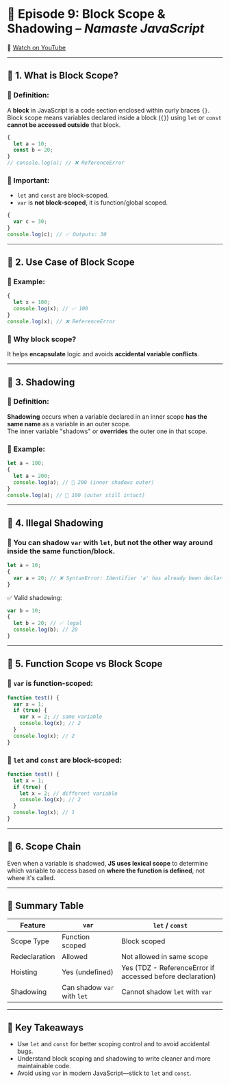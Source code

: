 
# 🧠 Episode 9: Block Scope & Shadowing – *Namaste JavaScript*

🔗 [Watch on YouTube](https://www.youtube.com/watch?v=lW_erSjyMeM&list=PLlasXeu85E9cQ32gLCvAvr9vNaUccPVNP&index=10)

---

## 🔹 1. **What is Block Scope?**

### 🔸 Definition:
A **block** in JavaScript is a code section enclosed within curly braces `{}`.  
Block scope means variables declared inside a block (`{}`) using `let` or `const` **cannot be accessed outside** that block.

```js
{
  let a = 10;
  const b = 20;
}
// console.log(a); // ❌ ReferenceError
```

### 🔸 Important:
- `let` and `const` are block-scoped.
- `var` is **not block-scoped**, it is function/global scoped.

```js
{
  var c = 30;
}
console.log(c); // ✅ Outputs: 30
```

---

## 🔹 2. **Use Case of Block Scope**

### 🔸 Example:
```js
{
  let x = 100;
  console.log(x); // ✅ 100
}
console.log(x); // ❌ ReferenceError
```

### 🔸 Why block scope?
It helps **encapsulate** logic and avoids **accidental variable conflicts**.

---

## 🔹 3. **Shadowing**

### 🔸 Definition:
**Shadowing** occurs when a variable declared in an inner scope **has the same name** as a variable in an outer scope.  
The inner variable "shadows" or **overrides** the outer one in that scope.

### 🔸 Example:
```js
let a = 100;
{
  let a = 200;
  console.log(a); // 🔹 200 (inner shadows outer)
}
console.log(a); // 🔹 100 (outer still intact)
```

---

## 🔹 4. **Illegal Shadowing**

### 🔸 You can shadow `var` with `let`, but not the other way around **inside the same function/block**.

```js
let a = 10;
{
  var a = 20; // ❌ SyntaxError: Identifier 'a' has already been declared
}
```

✅ Valid shadowing:
```js
var b = 10;
{
  let b = 20; // ✅ legal
  console.log(b); // 20
}
```

---

## 🔹 5. **Function Scope vs Block Scope**

### 🔸 `var` is function-scoped:

```js
function test() {
  var x = 1;
  if (true) {
    var x = 2; // same variable
    console.log(x); // 2
  }
  console.log(x); // 2
}
```

### 🔸 `let` and `const` are block-scoped:

```js
function test() {
  let x = 1;
  if (true) {
    let x = 2; // different variable
    console.log(x); // 2
  }
  console.log(x); // 1
}
```

---

## 🔹 6. **Scope Chain**

Even when a variable is shadowed, **JS uses lexical scope** to determine which variable to access based on **where the function is defined**, not where it's called.

---

## 🔹 Summary Table

| Feature         | `var`              | `let` / `const`       |
|----------------|--------------------|------------------------|
| Scope Type     | Function scoped    | Block scoped           |
| Redeclaration  | Allowed            | Not allowed in same scope |
| Hoisting       | Yes (undefined)    | Yes (TDZ - ReferenceError if accessed before declaration) |
| Shadowing      | Can shadow `var` with `let` | Cannot shadow `let` with `var` |

---

## 🧠 Key Takeaways

- Use `let` and `const` for better scoping control and to avoid accidental bugs.
- Understand block scoping and shadowing to write cleaner and more maintainable code.
- Avoid using `var` in modern JavaScript—stick to `let` and `const`.
